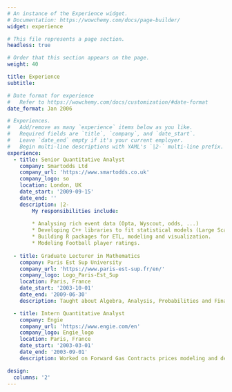 ```yaml
---
# An instance of the Experience widget.
# Documentation: https://wowchemy.com/docs/page-builder/
widget: experience

# This file represents a page section.
headless: true

# Order that this section appears on the page.
weight: 40

title: Experience
subtitle:

# Date format for experience
#   Refer to https://wowchemy.com/docs/customization/#date-format
date_format: Jan 2006

# Experiences.
#   Add/remove as many `experience` items below as you like.
#   Required fields are `title`, `company`, and `date_start`.
#   Leave `date_end` empty if it's your current employer.
#   Begin multi-line descriptions with YAML's `|2-` multi-line prefix.
experience:
  - title: Senior Quantitative Analyst
    company: Smartodds Ltd
    company_url: 'https://www.smartodds.co.uk'
    company_logo: so
    location: London, UK
    date_start: '2009-09-15'
    date_end: ''
    description: |2-
        My responsibilities include:
        
        * Analysing rich event data (Opta, Wyscout, odds, ...)
        * Developing C++ libraries to fit statistical models (Large Scale Kalman Filters, Spase Matrix Library, ...)
        * Building R packages for ETL, modeling and visualization.
        * Modeling Football player ratings.
        
  - title: Graduate Lecturer in Mathematics
    company: Paris Est Sup University
    company_url: 'https://www.paris-est-sup.fr/en/'
    company_logo: Logo_Paris-Est_Sup
    location: Paris, France
    date_start: '2003-10-01'
    date_end: '2009-06-30'
    description: Taught about Algebra, Analysis, Probabilities and Financial Mathematics at BSc and MSc levels.

  - title: Intern Quantitative Analyst
    company: Engie
    company_url: 'https://www.engie.com/en'
    company_logo: Engie_logo
    location: Paris, France
    date_start: '2003-03-01'
    date_end: '2003-09-01'
    description: Worked on Forward Gas Contracts prices modeling and developed application to expose prices to traders.

design:
  columns: '2'
---
```

